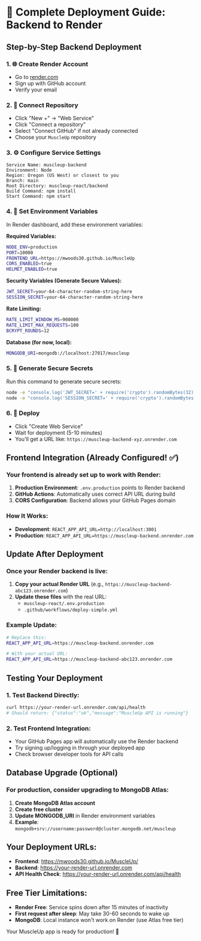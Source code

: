 # 🚀 Complete Deployment Guide: Backend to Render

## Step-by-Step Backend Deployment

### 1. 🌐 Create Render Account
- Go to [render.com](https://render.com)
- Sign up with GitHub account
- Verify your email

### 2. 🔗 Connect Repository
- Click "New +" → "Web Service"
- Click "Connect a repository"
- Select "Connect GitHub" if not already connected
- Choose your `MuscleUp` repository

### 3. ⚙️ Configure Service Settings
```
Service Name: muscleup-backend
Environment: Node
Region: Oregon (US West) or closest to you
Branch: main
Root Directory: muscleup-react/backend
Build Command: npm install
Start Command: npm start
```

### 4. 🔐 Set Environment Variables
In Render dashboard, add these environment variables:

**Required Variables:**
```bash
NODE_ENV=production
PORT=10000
FRONTEND_URL=https://mwoods30.github.io/MuscleUp
CORS_ENABLED=true
HELMET_ENABLED=true
```

**Security Variables (Generate Secure Values):**
```bash
JWT_SECRET=your-64-character-random-string-here
SESSION_SECRET=your-64-character-random-string-here
```

**Rate Limiting:**
```bash
RATE_LIMIT_WINDOW_MS=900000
RATE_LIMIT_MAX_REQUESTS=100
BCRYPT_ROUNDS=12
```

**Database (for now, local):**
```bash
MONGODB_URI=mongodb://localhost:27017/muscleup
```

### 5. 🔑 Generate Secure Secrets
Run this command to generate secure secrets:
```bash
node -e "console.log('JWT_SECRET=' + require('crypto').randomBytes(32).toString('hex'))"
node -e "console.log('SESSION_SECRET=' + require('crypto').randomBytes(32).toString('hex'))"
```

### 6. 🚀 Deploy
- Click "Create Web Service"
- Wait for deployment (5-10 minutes)
- You'll get a URL like: `https://muscleup-backend-xyz.onrender.com`

## Frontend Integration (Already Configured! ✅)

### Your frontend is already set up to work with Render:

1. **Production Environment**: `.env.production` points to Render backend
2. **GitHub Actions**: Automatically uses correct API URL during build
3. **CORS Configuration**: Backend allows your GitHub Pages domain

### How It Works:
- **Development**: `REACT_APP_API_URL=http://localhost:3001`
- **Production**: `REACT_APP_API_URL=https://muscleup-backend.onrender.com`

## Update After Deployment

### Once your Render backend is live:
1. **Copy your actual Render URL** (e.g., `https://muscleup-backend-abc123.onrender.com`)
2. **Update these files** with the real URL:
   - `muscleup-react/.env.production`
   - `.github/workflows/deploy-simple.yml`

### Example Update:
```bash
# Replace this:
REACT_APP_API_URL=https://muscleup-backend.onrender.com

# With your actual URL:
REACT_APP_API_URL=https://muscleup-backend-abc123.onrender.com
```

## Testing Your Deployment

### 1. Test Backend Directly:
```bash
curl https://your-render-url.onrender.com/api/health
# Should return: {"status":"ok","message":"MuscleUp API is running"}
```

### 2. Test Frontend Integration:
- Your GitHub Pages app will automatically use the Render backend
- Try signing up/logging in through your deployed app
- Check browser developer tools for API calls

## Database Upgrade (Optional)

### For production, consider upgrading to MongoDB Atlas:
1. **Create MongoDB Atlas account**
2. **Create free cluster**
3. **Update MONGODB_URI** in Render environment variables
4. **Example**: `mongodb+srv://username:password@cluster.mongodb.net/muscleup`

## Your Deployment URLs:
- **Frontend**: https://mwoods30.github.io/MuscleUp/
- **Backend**: https://your-render-url.onrender.com
- **API Health Check**: https://your-render-url.onrender.com/api/health

## Free Tier Limitations:
- **Render Free**: Service spins down after 15 minutes of inactivity
- **First request after sleep**: May take 30-60 seconds to wake up
- **MongoDB**: Local instance won't work on Render (use Atlas free tier)

Your MuscleUp app is ready for production! 🎉
